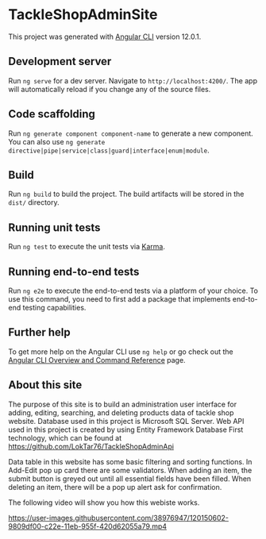 # TackleShopAdminSite

This project was generated with [Angular CLI](https://github.com/angular/angular-cli) version 12.0.1.

## Development server

Run `ng serve` for a dev server. Navigate to `http://localhost:4200/`. The app will automatically reload if you change any of the source files.

## Code scaffolding

Run `ng generate component component-name` to generate a new component. You can also use `ng generate directive|pipe|service|class|guard|interface|enum|module`.

## Build

Run `ng build` to build the project. The build artifacts will be stored in the `dist/` directory.

## Running unit tests

Run `ng test` to execute the unit tests via [Karma](https://karma-runner.github.io).

## Running end-to-end tests

Run `ng e2e` to execute the end-to-end tests via a platform of your choice. To use this command, you need to first add a package that implements end-to-end testing capabilities.

## Further help

To get more help on the Angular CLI use `ng help` or go check out the [Angular CLI Overview and Command Reference](https://angular.io/cli) page.

## About this site

The purpose of this site is to build an administration user interface for adding, editing, searching, and deleting products data of tackle shop website. Database used in this project is Microsoft SQL Server. Web API used in this project is created by using Entity Framework Database First technology, which can be found at https://github.com/LokTar76/TackleShopAdminApi

Data table in this website has some basic filtering and sorting functions. In Add-Edit pop up card there are some validators. When adding an item, the submit button is greyed out until all essential fields have been filled. When deleting an item, there will be a pop up alert ask for confirmation.

The following video will show you how this webiste works.


https://user-images.githubusercontent.com/38976947/120150602-9809df00-c22e-11eb-955f-420d62055a79.mp4

